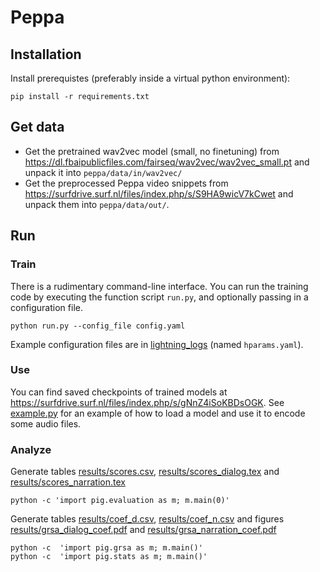 # Peppa

## Installation

Install prerequistes (preferably inside a virtual python environment):
```
pip install -r requirements.txt
```


## Get data

- Get the pretrained wav2vec model (small, no finetuning) from https://dl.fbaipublicfiles.com/fairseq/wav2vec/wav2vec_small.pt and unpack it into `peppa/data/in/wav2vec/`
- Get the preprocessed Peppa video snippets from https://surfdrive.surf.nl/files/index.php/s/S9HA9wicV7kCwet and unpack them into `peppa/data/out/`.


## Run

### Train
There is a rudimentary command-line interface. You can run the training code by executing the function script `run.py`, and optionally passing 
in a configuration file.
```
python run.py --config_file config.yaml
```
Example configuration files are in [lightning_logs](lightning_logs) (named `hparams.yaml`).


### Use
You can find saved checkpoints of trained models at https://surfdrive.surf.nl/files/index.php/s/gNnZ4iSoKBDsOGK. 
See [example.py](example.py) for an example of how to load a model and use it to encode some audio files.

### Analyze

Generate tables [results/scores.csv](results/scores.csv), [results/scores_dialog.tex](results/scores_dialog.tex) and [results/scores_narration.tex](results/scores_narration.tex)
```
python -c 'import pig.evaluation as m; m.main(0)'
```

Generate tables [results/coef_d.csv](results/coef_d.csv), [results/coef_n.csv](results/coef_n.csv) and figures [results/grsa_dialog_coef.pdf](results/grsa_dialog_coef.pdf) and [results/grsa_narration_coef.pdf](results/grsa_narration_coef.pdf)
```
python -c  'import pig.grsa as m; m.main()'
python -c  'import pig.stats as m; m.main()'
```




